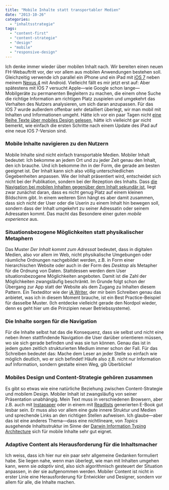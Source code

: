 ```yaml
---
title: "Mobile Inhalte statt transportabler Medien"
date: "2013-10-26"
categories: 
  - "inhaltsstrategie"
tags: 
  - "content-first"
  - "content-strategie"
  - "design"
  - "mobile"
  - "responsive-design"
---
```


Ich denke immer wieder über mobilen Inhalt nach. Wir bereiten einen neuen FH-Webauftritt vor, der vor allem aus mobilen Anwendungen bestehen soll. Gleichzeitig verwende ich parallel ein iPhone und ein iPad mit [iOS 7](http://reviews.cnet.com/apple-ios-7/ "Apple iOS 7 Review - Watch CNET's Video Review") neben meinem [Nexus 4](http://www.google.de/nexus/4/ "Nexus 4 – Google") mit Android. Vielleicht fällt es mir jetzt erst auf: Aber spätestens mit IOS 7 versucht Apple—wie Google schon lange— Mobilgeräte zu permanenten Begleitern zu machen, die einem ohne Suche die richtige Information am richtigen Platz zuspielen und umgekehrt das Verhalten des Nutzers analysieren, um sich daran anzupassen. Für das IOS 7 wurde außerdem offenbar sehr detailliert überlegt, wir man mobil mit Inhalten und Informationen umgeht. Hätte ich vor ein paar Tagen nicht [eine Reihe Texte über mobiles Design gelesen](http://wittenbrink.net/lostandfound/2013/10/content-firstkleine-leseliste/ "Content first!—Kleine Leseliste - Lost and Found"), hätte ich vielleicht gar nicht bemerkt, wie einfach die ersten Schritte nach einem Update des iPad auf eine neue IOS 7-Version sind.

### Mobile Inhalte navigieren zu den Nutzern

Mobile Inhalte sind nicht einfach transportable Medien. Mobiler Inhalt bedeutet: Ich bekomme an jedem Ort und zu jeder Zeit genau den Inhalt, den ich brauche. Und ich bekomme ihn in der Form, die gerade am besten geeignet ist. Der Inhalt kann sich also völlig unterschiedlichen Gegebenheiten anpassen. Wie der Inhalt präsentiert wird, entscheidet sich nicht bei der Publikation, sondern bei der Rezeption des Inhalts. Dass [die Navigation bei mobilen Inhalten gegenüber dem Inhalt sekundär ist](http://alistapart.com/article/organizing-mobile "Organizing Mobile · An A List Apart Article"), liegt zwar zunächst daran, dass es nicht genug Platz auf einem kleinen Bildschirm gibt. In einem weiteren Sinn hängt es aber damit zusammen, dass sich nicht der User oder die Userin zu einem Inhalt hin bewegen soll, sondern dass der Inhalt umgekehrt zu seiner Adressatin oder seinem Adressaten kommt. Das macht das Besondere einer guten _mobile experience_ aus.

### Situationsbezogene Möglichkeiten statt physikalischer Metaphern

Das Muster _Der Inhalt kommt zum Adressat_ bedeutet, dass in digitalen Medien, also vor allem im Web, nicht physikalische Umgebungen oder räumliche Ordnungen nachgebildet werden, z.B. in Form einer hierarchischen Website oder auch in der Form des _Desktop_ als Metapher für die Ordnung von Daten. Stattdessen werden dem User situationsbezogene Möglichkeiten angeboten. Damit ist die Zahl der Möglichkeiten zwangsläufig beschränkt. Im Grunde folgt schon der Übergang zur App statt der Website als dem Zugang zu Inhalten diesem Pattern. Ein Texteditor wie der [iA Writer](http://www.iawriter.com/mac/ "iA Writer for Mac"), der mir beim Schreiben genau das anbietet, was ich in diesem Moment brauche, ist ein Best Practice-Beispiel für dasselbe Muster. (Ich entdecke vielleicht gerade den Nordpol wieder, denn es geht hier um die Prinzipien neuer Betriebssysteme).

### Die Inhalte sorgen für die Navigation

Für die Inhalte selbst hat das die Konsequenz, dass sie selbst und nicht eine neben ihnen stattfindende Navigation die User darüber orientieren müssen, wo sie sich gerade befinden und was sie tun können. Genau das ist in jedem guten zeitlich strukturierten Medium immer schon der Fall. Für das Schreiben bedeutet das: Mache dem Leser an jeder Stelle so einfach wie möglich deutlich, wo er sich befindet! Häufe also z.B. nicht nur Information auf Information, sondern gestalte einen Weg, gib Überblicke!

### Mobiles Design und Content-Strategie gehören zusammen

Es gibt so etwas wie eine natürliche Beziehung zwischen Content-Strategie und mobilem Design. Mobiler Inhalt ist zwangsläufig von seiner Präsentation unabhängig. Mein Text muss in verschiedenen Browsern, aber z.B. auch mit [Instapaper](http://www.instapaper.com/u "Instapaper") oder in einem mit [Readlists](http://readlists.com/ "Readlists") generierten E-Book gut lesbar sein. Er muss also vor allem eine gute innere Struktur und Medien und sprechende Links an den richtigen Stellen aufweisen. Ich glaube—aber das ist eine anderes Thema—dass eine nichtlineare, von _Topics_ ausgehende Inhaltsstruktur im Sinne der [Darwin Information Typing Architecture](http://de.wikipedia.org/wiki/Darwin_Information_Typing_Architecture "Darwin Information Typing Architecture – Wikipedia") sich für mobile Inhalte sehr gut eignet.

### Adaptive Content als Herausforderung für die Inhaltsmacher

Ich weiss, dass ich hier nur ein paar sehr allgemeine Gedanken formuliert habe. Sie liegen nahe, wenn man überlegt, wie man mit Inhalten umgehen kann, wenn sie _adaptiv_ sind, also sich algorithmisch gesteuert der Situation anpassen, in der sie aufgenommen werden. Mobiler Content ist nicht in erster Linie eine Herausforderung für Entwickler und Designer, sondern vor allem für alle, die Inhalte machen.
